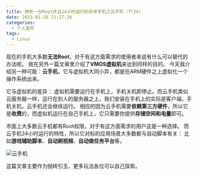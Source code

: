 ```yaml
---
title: 拥有一台Root并且24小时运行的安卓手机之云手机（7*24）
date: 2023-01-26 21:17:26
categories:
  - 个人爱好
tags: 
  - Linux
---
```


现在的手机大多数**无法Root**，对于有这方面需求的使用者来说有什么可以替代的办法呢。
我在另外一篇文章里介绍了**VMOS虚拟机**来达到同样的目的。
今天我介绍另一种可能：**云手机**，它与虚拟机大同小异，都是在ARM硬件之上虚拟化一个操作系统出来。

它与虚拟机的差异：
虚拟机需要运行在手机上，手机关机即停止。而云手机类似云服务器一样，运行在别人的服务器之上，我们安装在手机上的实际是客户端，手机关机，云手机还会继续运行。
相应的因为云手机需要**依赖第三方硬件**，所以它是**收费**的，而虚拟机运行在自己手机上，它只需要你提供**存储空间和电量**即可。

市面上大多数云手机都有Root权限，对于有这方面需求的用户这是一种选择。
而云手机24小时运行的特性，所以它对标的应用场景大多数都与自动脚本有关：
比如**游戏辅助脚本**、**自动刷视频**、**自动做任务平台**等。

![云手机](https://cdn.jsdelivr.net/gh/zyhahaha/assets@master/images/blog/cloud-phone/game.jpg)

这篇文章主要作为抛砖引玉，更多玩法各位可以自己探索。
